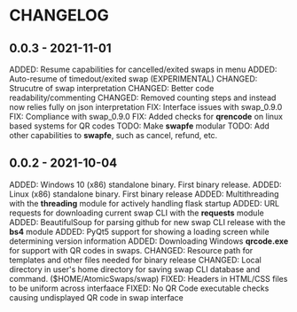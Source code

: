 # CHANGELOG

## 0.0.3 - 2021-11-01
ADDED: Resume capabilities for cancelled/exited swaps in menu
ADDED: Auto-resume of timedout/exited swap (EXPERIMENTAL)
CHANGED: Strucutre of swap interpretation
CHANGED: Better code readability/commenting
CHANGED: Removed counting steps and instead now relies fully on json interpretation
FIX: Interface issues with swap_0.9.0
FIX: Compliance with swap_0.9.0
FIX: Added checks for **qrencode** on linux based systems for QR codes
TODO: Make **swapfe** modular
TODO: Add other capabilities to **swapfe**, such as cancel, refund, etc. 


## 0.0.2 - 2021-10-04
ADDED: Windows 10 (x86) standalone binary. First binary release.
ADDED: Linux (x86) standalone binary. First binary release
ADDED: Multithreading with the **threading** module for actively handling flask startup
ADDED: URL requests for downloading current swap CLI with the **requests** module
ADDED: BeautifulSoup for parsing github for new swap CLI release with the **bs4** module
ADDED: PyQt5 support for showing a loading screen while determining version information
ADDED: Downloading Windows **qrcode.exe** for support with QR codes in swaps.
CHANGED: Resource path for templates and other files needed for binary release
CHANGED: Local directory in user's home directory for saving swap CLI database and command. ($HOME/AtomicSwaps/swap)
FIXED: Headers in HTML/CSS files to be uniform across interfaace
FIXED: No QR Code executable checks causing undisplayed QR code in swap interface



